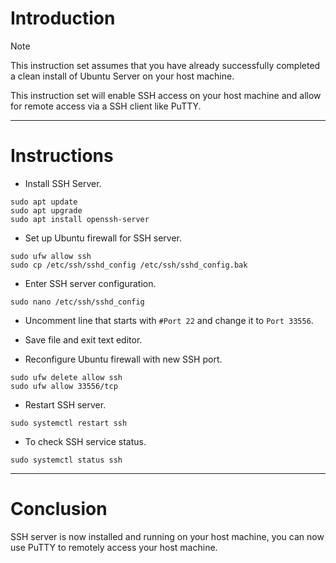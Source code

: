 # Introduction
> [!NOTE]
> This instruction set assumes that you have already successfully completed a clean install of Ubuntu Server on your host machine.

This instruction set will enable SSH access on your host machine and allow for remote access via a SSH client like PuTTY.

-----
# Instructions
* Install SSH Server.
```
sudo apt update
sudo apt upgrade
sudo apt install openssh-server
```
* Set up Ubuntu firewall for SSH server.
```
sudo ufw allow ssh
sudo cp /etc/ssh/sshd_config /etc/ssh/sshd_config.bak
```
* Enter SSH server configuration.
```
sudo nano /etc/ssh/sshd_config
```
* Uncomment line that starts with `#Port 22` and change it to `Port 33556`.

* Save file and exit text editor.

* Reconfigure Ubuntu firewall with new SSH port.
```
sudo ufw delete allow ssh
sudo ufw allow 33556/tcp
```
* Restart SSH server.
```
sudo systemctl restart ssh
```
* To check SSH service status.
```
sudo systemctl status ssh
```
-----
# Conclusion
SSH server is now installed and running on your host machine, you can now use PuTTY to remotely access your host machine.
